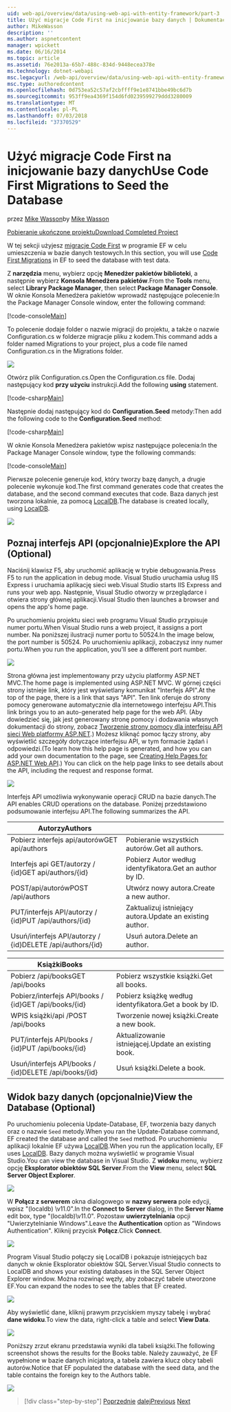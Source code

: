 ```yaml
---
uid: web-api/overview/data/using-web-api-with-entity-framework/part-3
title: Użyć migracje Code First na inicjowanie bazy danych | Dokumentacja firmy Microsoft
author: MikeWasson
description: ''
ms.author: aspnetcontent
manager: wpickett
ms.date: 06/16/2014
ms.topic: article
ms.assetid: 76e2013a-65b7-488c-834d-9448ecea378e
ms.technology: dotnet-webapi
msc.legacyurl: /web-api/overview/data/using-web-api-with-entity-framework/part-3
msc.type: authoredcontent
ms.openlocfilehash: 0d753ea52c57af2cbffff9e1e8741bbe49bc6d7b
ms.sourcegitcommit: 953ff9ea4369f154d6fd0239599279ddd3280009
ms.translationtype: MT
ms.contentlocale: pl-PL
ms.lasthandoff: 07/03/2018
ms.locfileid: "37370529"
---
```

<a name="use-code-first-migrations-to-seed-the-database"></a><span data-ttu-id="e432a-102">Użyć migracje Code First na inicjowanie bazy danych</span><span class="sxs-lookup"><span data-stu-id="e432a-102">Use Code First Migrations to Seed the Database</span></span>
====================
<span data-ttu-id="e432a-103">przez [Mike Wasson](https://github.com/MikeWasson)</span><span class="sxs-lookup"><span data-stu-id="e432a-103">by [Mike Wasson](https://github.com/MikeWasson)</span></span>

[<span data-ttu-id="e432a-104">Pobieranie ukończone projektu</span><span class="sxs-lookup"><span data-stu-id="e432a-104">Download Completed Project</span></span>](https://github.com/MikeWasson/BookService)

<span data-ttu-id="e432a-105">W tej sekcji użyjesz [migracje Code First](https://msdn.microsoft.com/data/jj591621) w programie EF w celu umieszczenia w bazie danych testowych.</span><span class="sxs-lookup"><span data-stu-id="e432a-105">In this section, you will use [Code First Migrations](https://msdn.microsoft.com/data/jj591621) in EF to seed the database with test data.</span></span>

<span data-ttu-id="e432a-106">Z **narzędzia** menu, wybierz opcję **Menedżer pakietów biblioteki**, a następnie wybierz **Konsola Menedżera pakietów**.</span><span class="sxs-lookup"><span data-stu-id="e432a-106">From the **Tools** menu, select **Library Package Manager**, then select **Package Manager Console**.</span></span> <span data-ttu-id="e432a-107">W oknie Konsola Menedżera pakietów wprowadź następujące polecenie:</span><span class="sxs-lookup"><span data-stu-id="e432a-107">In the Package Manager Console window, enter the following command:</span></span>

[!code-console[Main](part-3/samples/sample1.cmd)]

<span data-ttu-id="e432a-108">To polecenie dodaje folder o nazwie migracji do projektu, a także o nazwie Configuration.cs w folderze migracje pliku z kodem.</span><span class="sxs-lookup"><span data-stu-id="e432a-108">This command adds a folder named Migrations to your project, plus a code file named Configuration.cs in the Migrations folder.</span></span>

![](part-3/_static/image1.png)

<span data-ttu-id="e432a-109">Otwórz plik Configuration.cs.</span><span class="sxs-lookup"><span data-stu-id="e432a-109">Open the Configuration.cs file.</span></span> <span data-ttu-id="e432a-110">Dodaj następujący kod **przy użyciu** instrukcji.</span><span class="sxs-lookup"><span data-stu-id="e432a-110">Add the following **using** statement.</span></span>

[!code-csharp[Main](part-3/samples/sample2.cs)]

<span data-ttu-id="e432a-111">Następnie dodaj następujący kod do **Configuration.Seed** metody:</span><span class="sxs-lookup"><span data-stu-id="e432a-111">Then add the following code to the **Configuration.Seed** method:</span></span>

[!code-csharp[Main](part-3/samples/sample3.cs)]

<span data-ttu-id="e432a-112">W oknie Konsola Menedżera pakietów wpisz następujące polecenia:</span><span class="sxs-lookup"><span data-stu-id="e432a-112">In the Package Manager Console window, type the following commands:</span></span>

[!code-console[Main](part-3/samples/sample4.cmd)]

<span data-ttu-id="e432a-113">Pierwsze polecenie generuje kod, który tworzy bazę danych, a drugie polecenie wykonuje kod.</span><span class="sxs-lookup"><span data-stu-id="e432a-113">The first command generates code that creates the database, and the second command executes that code.</span></span> <span data-ttu-id="e432a-114">Baza danych jest tworzona lokalnie, za pomocą [LocalDB](https://msdn.microsoft.com/library/hh510202.aspx).</span><span class="sxs-lookup"><span data-stu-id="e432a-114">The database is created locally, using [LocalDB](https://msdn.microsoft.com/library/hh510202.aspx).</span></span>

![](part-3/_static/image2.png)

## <a name="explore-the-api-optional"></a><span data-ttu-id="e432a-115">Poznaj interfejs API (opcjonalnie)</span><span class="sxs-lookup"><span data-stu-id="e432a-115">Explore the API (Optional)</span></span>

<span data-ttu-id="e432a-116">Naciśnij klawisz F5, aby uruchomić aplikację w trybie debugowania.</span><span class="sxs-lookup"><span data-stu-id="e432a-116">Press F5 to run the application in debug mode.</span></span> <span data-ttu-id="e432a-117">Visual Studio uruchamia usług IIS Express i uruchamia aplikację sieci web.</span><span class="sxs-lookup"><span data-stu-id="e432a-117">Visual Studio starts IIS Express and runs your web app.</span></span> <span data-ttu-id="e432a-118">Następnie, Visual Studio otworzy w przeglądarce i otwiera strony głównej aplikacji.</span><span class="sxs-lookup"><span data-stu-id="e432a-118">Visual Studio then launches a browser and opens the app's home page.</span></span>

<span data-ttu-id="e432a-119">Po uruchomieniu projektu sieci web programu Visual Studio przypisuje numer portu.</span><span class="sxs-lookup"><span data-stu-id="e432a-119">When Visual Studio runs a web project, it assigns a port number.</span></span> <span data-ttu-id="e432a-120">Na poniższej ilustracji numer portu to 50524.</span><span class="sxs-lookup"><span data-stu-id="e432a-120">In the image below, the port number is 50524.</span></span> <span data-ttu-id="e432a-121">Po uruchomieniu aplikacji, zobaczysz inny numer portu.</span><span class="sxs-lookup"><span data-stu-id="e432a-121">When you run the application, you'll see a different port number.</span></span>

![](part-3/_static/image3.png)

<span data-ttu-id="e432a-122">Strona główna jest implementowany przy użyciu platformy ASP.NET MVC.</span><span class="sxs-lookup"><span data-stu-id="e432a-122">The home page is implemented using ASP.NET MVC.</span></span> <span data-ttu-id="e432a-123">W górnej części strony istnieje link, który jest wyświetlany komunikat "Interfejs API".</span><span class="sxs-lookup"><span data-stu-id="e432a-123">At the top of the page, there is a link that says "API".</span></span> <span data-ttu-id="e432a-124">Ten link oferuje do strony pomocy generowane automatycznie dla internetowego interfejsu API.</span><span class="sxs-lookup"><span data-stu-id="e432a-124">This link brings you to an auto-generated help page for the web API.</span></span> <span data-ttu-id="e432a-125">(Aby dowiedzieć się, jak jest generowany stronę pomocy i dodawania własnych dokumentacji do strony, zobacz [Tworzenie strony pomocy dla interfejsu API sieci Web platformy ASP.NET](../../getting-started-with-aspnet-web-api/creating-api-help-pages.md).) Możesz kliknąć pomoc łączy strony, aby wyświetlić szczegóły dotyczące interfejsu API, w tym formacie żądań i odpowiedzi.</span><span class="sxs-lookup"><span data-stu-id="e432a-125">(To learn how this help page is generated, and how you can add your own documentation to the page, see [Creating Help Pages for ASP.NET Web API](../../getting-started-with-aspnet-web-api/creating-api-help-pages.md).) You can click on the help page links to see details about the API, including the request and response format.</span></span>

![](part-3/_static/image4.png)

<span data-ttu-id="e432a-126">Interfejs API umożliwia wykonywanie operacji CRUD na bazie danych.</span><span class="sxs-lookup"><span data-stu-id="e432a-126">The API enables CRUD operations on the database.</span></span> <span data-ttu-id="e432a-127">Poniżej przedstawiono podsumowanie interfejsu API.</span><span class="sxs-lookup"><span data-stu-id="e432a-127">The following summarizes the API.</span></span>

| <span data-ttu-id="e432a-128">Autorzy</span><span class="sxs-lookup"><span data-stu-id="e432a-128">Authors</span></span> |  |
| --- | -- |
| <span data-ttu-id="e432a-129">Pobierz interfejs api/autorów</span><span class="sxs-lookup"><span data-stu-id="e432a-129">GET api/authors</span></span> | <span data-ttu-id="e432a-130">Pobieranie wszystkich autorów.</span><span class="sxs-lookup"><span data-stu-id="e432a-130">Get all authors.</span></span> |
| <span data-ttu-id="e432a-131">Interfejs api GET/autorzy / {id}</span><span class="sxs-lookup"><span data-stu-id="e432a-131">GET api/authors/{id}</span></span> | <span data-ttu-id="e432a-132">Pobierz Autor według identyfikatora.</span><span class="sxs-lookup"><span data-stu-id="e432a-132">Get an author by ID.</span></span> |
| <span data-ttu-id="e432a-133">POST/api/autorów</span><span class="sxs-lookup"><span data-stu-id="e432a-133">POST /api/authors</span></span> | <span data-ttu-id="e432a-134">Utwórz nowy autora.</span><span class="sxs-lookup"><span data-stu-id="e432a-134">Create a new author.</span></span> |
| <span data-ttu-id="e432a-135">PUT/interfejs API/autorzy / {id}</span><span class="sxs-lookup"><span data-stu-id="e432a-135">PUT /api/authors/{id}</span></span> | <span data-ttu-id="e432a-136">Zaktualizuj istniejący autora.</span><span class="sxs-lookup"><span data-stu-id="e432a-136">Update an existing author.</span></span> |
| <span data-ttu-id="e432a-137">Usuń/interfejs API/autorzy / {id}</span><span class="sxs-lookup"><span data-stu-id="e432a-137">DELETE /api/authors/{id}</span></span> | <span data-ttu-id="e432a-138">Usuń autora.</span><span class="sxs-lookup"><span data-stu-id="e432a-138">Delete an author.</span></span> |

| <span data-ttu-id="e432a-139">Książki</span><span class="sxs-lookup"><span data-stu-id="e432a-139">Books</span></span> |  |
| --- | -- |
| <span data-ttu-id="e432a-140">Pobierz /api/books</span><span class="sxs-lookup"><span data-stu-id="e432a-140">GET /api/books</span></span> | <span data-ttu-id="e432a-141">Pobierz wszystkie książki.</span><span class="sxs-lookup"><span data-stu-id="e432a-141">Get all books.</span></span> |
| <span data-ttu-id="e432a-142">Pobierz/interfejs API/books / {id}</span><span class="sxs-lookup"><span data-stu-id="e432a-142">GET /api/books/{id}</span></span> | <span data-ttu-id="e432a-143">Pobierz książkę według identyfikatora.</span><span class="sxs-lookup"><span data-stu-id="e432a-143">Get a book by ID.</span></span> |
| <span data-ttu-id="e432a-144">WPIS książki/api /</span><span class="sxs-lookup"><span data-stu-id="e432a-144">POST /api/books</span></span> | <span data-ttu-id="e432a-145">Tworzenie nowej książki.</span><span class="sxs-lookup"><span data-stu-id="e432a-145">Create a new book.</span></span> |
| <span data-ttu-id="e432a-146">PUT/interfejs API/books / {id}</span><span class="sxs-lookup"><span data-stu-id="e432a-146">PUT /api/books/{id}</span></span> | <span data-ttu-id="e432a-147">Aktualizowanie istniejącej.</span><span class="sxs-lookup"><span data-stu-id="e432a-147">Update an existing book.</span></span> |
| <span data-ttu-id="e432a-148">Usuń/interfejs API/books / {id}</span><span class="sxs-lookup"><span data-stu-id="e432a-148">DELETE /api/books/{id}</span></span> | <span data-ttu-id="e432a-149">Usuń książki.</span><span class="sxs-lookup"><span data-stu-id="e432a-149">Delete a book.</span></span> |

## <a name="view-the-database-optional"></a><span data-ttu-id="e432a-150">Widok bazy danych (opcjonalnie)</span><span class="sxs-lookup"><span data-stu-id="e432a-150">View the Database (Optional)</span></span>

<span data-ttu-id="e432a-151">Po uruchomieniu polecenia Update-Database, EF, tworzenia bazy danych oraz o nazwie `Seed` metody.</span><span class="sxs-lookup"><span data-stu-id="e432a-151">When you ran the Update-Database command, EF created the database and called the `Seed` method.</span></span> <span data-ttu-id="e432a-152">Po uruchomieniu aplikacji lokalnie EF używa [LocalDB](https://blogs.msdn.com/b/sqlexpress/archive/2011/07/12/introducing-localdb-a-better-sql-express.aspx).</span><span class="sxs-lookup"><span data-stu-id="e432a-152">When you run the application locally, EF uses [LocalDB](https://blogs.msdn.com/b/sqlexpress/archive/2011/07/12/introducing-localdb-a-better-sql-express.aspx).</span></span> <span data-ttu-id="e432a-153">Bazy danych można wyświetlić w programie Visual Studio.</span><span class="sxs-lookup"><span data-stu-id="e432a-153">You can view the database in Visual Studio.</span></span> <span data-ttu-id="e432a-154">Z **widoku** menu, wybierz opcję **Eksplorator obiektów SQL Server**.</span><span class="sxs-lookup"><span data-stu-id="e432a-154">From the **View** menu, select **SQL Server Object Explorer**.</span></span>

![](part-3/_static/image5.png)

<span data-ttu-id="e432a-155">W **Połącz z serwerem** okna dialogowego w **nazwy serwera** pole edycji, wpisz "(localdb) \v11.0".</span><span class="sxs-lookup"><span data-stu-id="e432a-155">In the **Connect to Server** dialog, in the **Server Name** edit box, type "(localdb)\v11.0".</span></span> <span data-ttu-id="e432a-156">Pozostaw **uwierzytelniania** opcji "Uwierzytelnianie Windows".</span><span class="sxs-lookup"><span data-stu-id="e432a-156">Leave the **Authentication** option as "Windows Authentication".</span></span> <span data-ttu-id="e432a-157">Kliknij przycisk **Połącz**.</span><span class="sxs-lookup"><span data-stu-id="e432a-157">Click **Connect**.</span></span>

![](part-3/_static/image6.png)

<span data-ttu-id="e432a-158">Program Visual Studio połączy się LocalDB i pokazuje istniejących baz danych w oknie Eksplorator obiektów SQL Server.</span><span class="sxs-lookup"><span data-stu-id="e432a-158">Visual Studio connects to LocalDB and shows your existing databases in the SQL Server Object Explorer window.</span></span> <span data-ttu-id="e432a-159">Można rozwinąć węzły, aby zobaczyć tabele utworzone EF.</span><span class="sxs-lookup"><span data-stu-id="e432a-159">You can expand the nodes to see the tables that EF created.</span></span>

![](part-3/_static/image7.png)

<span data-ttu-id="e432a-160">Aby wyświetlić dane, kliknij prawym przyciskiem myszy tabelę i wybrać **dane widoku**.</span><span class="sxs-lookup"><span data-stu-id="e432a-160">To view the data, right-click a table and select **View Data**.</span></span>

![](part-3/_static/image8.png)

<span data-ttu-id="e432a-161">Poniższy zrzut ekranu przedstawia wyniki dla tabeli książki.</span><span class="sxs-lookup"><span data-stu-id="e432a-161">The following screenshot shows the results for the Books table.</span></span> <span data-ttu-id="e432a-162">Należy zauważyć, że EF wypełnione w bazie danych inicjatora, a tabela zawiera klucz obcy tabeli autorów.</span><span class="sxs-lookup"><span data-stu-id="e432a-162">Notice that EF populated the database with the seed data, and the table contains the foreign key to the Authors table.</span></span>

![](part-3/_static/image9.png)

> [!div class="step-by-step"]
> <span data-ttu-id="e432a-163">[Poprzednie](part-2.md)
> [dalej](part-4.md)</span><span class="sxs-lookup"><span data-stu-id="e432a-163">[Previous](part-2.md)
[Next](part-4.md)</span></span>

